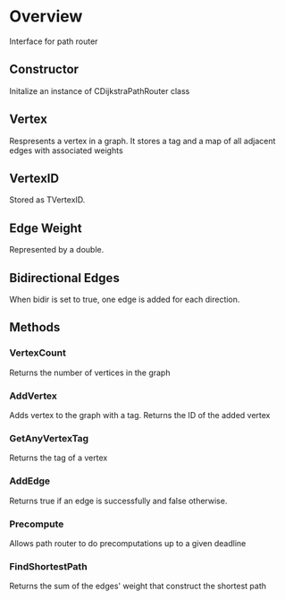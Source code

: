 # Overview
Interface for path router

## Constructor
Initalize an instance of CDijkstraPathRouter class
## Vertex
Respresents a vertex in a graph. It stores a tag and a map of all adjacent edges with associated weights
## VertexID
Stored as TVertexID.
## Edge Weight
Represented by a double.
## Bidirectional Edges
When bidir is set to true, one edge is added for each direction.

## Methods
### VertexCount
Returns the number of vertices in the graph
### AddVertex
Adds vertex to the graph with a tag. Returns the ID of the added vertex
### GetAnyVertexTag
Returns the tag of a vertex
### AddEdge
Returns true if an edge is successfully and false otherwise.
### Precompute
Allows path router to do precomputations up to a given deadline
### FindShortestPath
Returns the sum of the edges' weight that construct the shortest path
